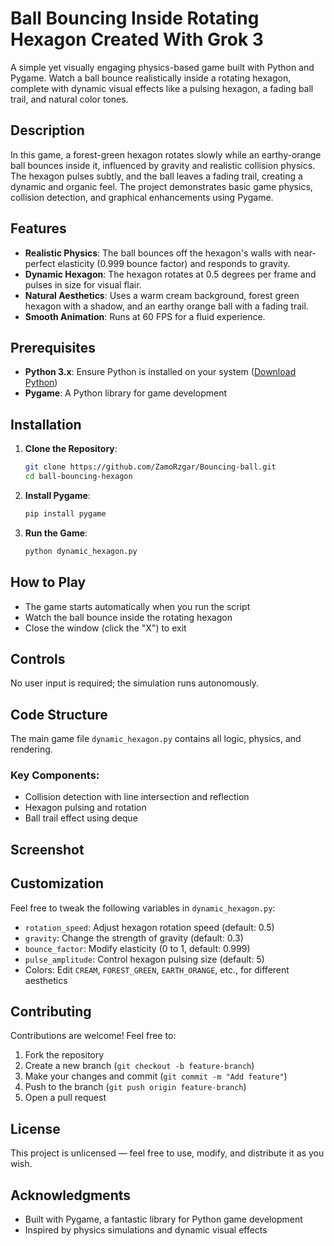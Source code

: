 # Ball Bouncing Inside Rotating Hexagon Created With Grok 3

A simple yet visually engaging physics-based game built with Python and Pygame. Watch a ball bounce realistically inside a rotating hexagon, complete with dynamic visual effects like a pulsing hexagon, a fading ball trail, and natural color tones.

## Description

In this game, a forest-green hexagon rotates slowly while an earthy-orange ball bounces inside it, influenced by gravity and realistic collision physics. The hexagon pulses subtly, and the ball leaves a fading trail, creating a dynamic and organic feel. The project demonstrates basic game physics, collision detection, and graphical enhancements using Pygame.

## Features

- **Realistic Physics**: The ball bounces off the hexagon's walls with near-perfect elasticity (0.999 bounce factor) and responds to gravity.
- **Dynamic Hexagon**: The hexagon rotates at 0.5 degrees per frame and pulses in size for visual flair.
- **Natural Aesthetics**: Uses a warm cream background, forest green hexagon with a shadow, and an earthy orange ball with a fading trail.
- **Smooth Animation**: Runs at 60 FPS for a fluid experience.

## Prerequisites

- **Python 3.x**: Ensure Python is installed on your system ([Download Python](https://www.python.org/downloads/))
- **Pygame**: A Python library for game development

## Installation

1. **Clone the Repository**:
   ```bash
   git clone https://github.com/ZamoRzgar/Bouncing-ball.git
   cd ball-bouncing-hexagon
   ```

2. **Install Pygame**:
   ```bash
   pip install pygame
   ```

3. **Run the Game**:
   ```bash
   python dynamic_hexagon.py
   ```

## How to Play

- The game starts automatically when you run the script
- Watch the ball bounce inside the rotating hexagon
- Close the window (click the "X") to exit

## Controls

No user input is required; the simulation runs autonomously.

## Code Structure

The main game file `dynamic_hexagon.py` contains all logic, physics, and rendering.

### Key Components:
- Collision detection with line intersection and reflection
- Hexagon pulsing and rotation
- Ball trail effect using deque

## Screenshot




## Customization

Feel free to tweak the following variables in `dynamic_hexagon.py`:
- `rotation_speed`: Adjust hexagon rotation speed (default: 0.5)
- `gravity`: Change the strength of gravity (default: 0.3)
- `bounce_factor`: Modify elasticity (0 to 1, default: 0.999)
- `pulse_amplitude`: Control hexagon pulsing size (default: 5)
- Colors: Edit `CREAM`, `FOREST_GREEN`, `EARTH_ORANGE`, etc., for different aesthetics

## Contributing

Contributions are welcome! Feel free to:
1. Fork the repository
2. Create a new branch (`git checkout -b feature-branch`)
3. Make your changes and commit (`git commit -m "Add feature"`)
4. Push to the branch (`git push origin feature-branch`)
5. Open a pull request

## License

This project is unlicensed — feel free to use, modify, and distribute it as you wish.

## Acknowledgments

- Built with Pygame, a fantastic library for Python game development
- Inspired by physics simulations and dynamic visual effects